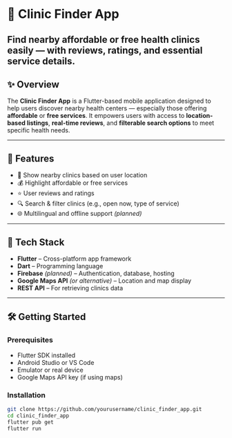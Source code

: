 # 🏥 Clinic Finder App

**Find nearby affordable or free health clinics easily — with reviews, ratings, and essential service details.**
---
## ✨ Overview

The **Clinic Finder App** is a Flutter-based mobile application designed to help users discover nearby health centers — especially those offering **affordable** or **free services**. 
It empowers users with access to **location-based listings**, **real-time reviews**, and **filterable search options** to meet specific health needs.

---

## 🚀 Features

- 📍 Show nearby clinics based on user location  
- 💰 Highlight affordable or free services  
- ⭐ User reviews and ratings  
- 🔍 Search & filter clinics (e.g., open now, type of service)  
- 🌐 Multilingual and offline support *(planned)*

---
## 🔧 Tech Stack

- **Flutter** – Cross-platform app framework  
- **Dart** – Programming language  
- **Firebase** *(planned)* – Authentication, database, hosting  
- **Google Maps API** *(or alternative)* – Location and map display  
- **REST API** – For retrieving clinics data

---

## 🛠️ Getting Started

### Prerequisites

- Flutter SDK installed
- Android Studio or VS Code
- Emulator or real device
- Google Maps API key (if using maps)

### Installation

```bash
git clone https://github.com/yourusername/clinic_finder_app.git
cd clinic_finder_app
flutter pub get
flutter run
